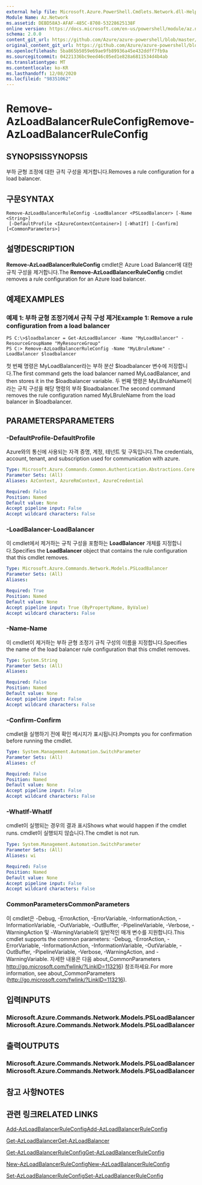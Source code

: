 ```yaml
---
external help file: Microsoft.Azure.PowerShell.Cmdlets.Network.dll-Help.xml
Module Name: Az.Network
ms.assetid: DEBD58A3-AFAF-485C-8708-53228625138F
online version: https://docs.microsoft.com/en-us/powershell/module/az.network/remove-azloadbalancerruleconfig
schema: 2.0.0
content_git_url: https://github.com/Azure/azure-powershell/blob/master/src/Network/Network/help/Remove-AzLoadBalancerRuleConfig.md
original_content_git_url: https://github.com/Azure/azure-powershell/blob/master/src/Network/Network/help/Remove-AzLoadBalancerRuleConfig.md
ms.openlocfilehash: 5ba865b5059e69ae9fb89936a45e432ddff7fb9a
ms.sourcegitcommit: 04221336bc9eed46c05ed1e828a6811534d4b4ab
ms.translationtype: MT
ms.contentlocale: ko-KR
ms.lasthandoff: 12/08/2020
ms.locfileid: "98351062"
---
```

# <span data-ttu-id="b945e-101">Remove-AzLoadBalancerRuleConfig</span><span class="sxs-lookup"><span data-stu-id="b945e-101">Remove-AzLoadBalancerRuleConfig</span></span>

## <span data-ttu-id="b945e-102">SYNOPSIS</span><span class="sxs-lookup"><span data-stu-id="b945e-102">SYNOPSIS</span></span>
<span data-ttu-id="b945e-103">부하 균형 조정에 대한 규칙 구성을 제거합니다.</span><span class="sxs-lookup"><span data-stu-id="b945e-103">Removes a rule configuration for a load balancer.</span></span>

## <span data-ttu-id="b945e-104">구문</span><span class="sxs-lookup"><span data-stu-id="b945e-104">SYNTAX</span></span>

```
Remove-AzLoadBalancerRuleConfig -LoadBalancer <PSLoadBalancer> [-Name <String>]
 [-DefaultProfile <IAzureContextContainer>] [-WhatIf] [-Confirm] [<CommonParameters>]
```

## <span data-ttu-id="b945e-105">설명</span><span class="sxs-lookup"><span data-stu-id="b945e-105">DESCRIPTION</span></span>
<span data-ttu-id="b945e-106">**Remove-AzLoadBalancerRuleConfig** cmdlet은 Azure Load Balancer에 대한 규칙 구성을 제거합니다.</span><span class="sxs-lookup"><span data-stu-id="b945e-106">The **Remove-AzLoadBalancerRuleConfig** cmdlet removes a rule configuration for an Azure load balancer.</span></span>

## <span data-ttu-id="b945e-107">예제</span><span class="sxs-lookup"><span data-stu-id="b945e-107">EXAMPLES</span></span>

### <span data-ttu-id="b945e-108">예제 1: 부하 균형 조정기에서 규칙 구성 제거</span><span class="sxs-lookup"><span data-stu-id="b945e-108">Example 1: Remove a rule configuration from a load balancer</span></span>
```
PS C:\>$loadbalancer = Get-AzLoadBalancer -Name "MyLoadBalancer" -ResourceGroupName "MyResourceGroup"
PS C:> Remove-AzLoadBalancerRuleConfig -Name "MyLBruleName" -LoadBalancer $loadbalancer
```

<span data-ttu-id="b945e-109">첫 번째 명령은 MyLoadBalancer라는 부하 분산 $loadbalancer 변수에 저장합니다.</span><span class="sxs-lookup"><span data-stu-id="b945e-109">The first command gets the load balancer named MyLoadBalancer, and then stores it in the $loadbalancer variable.</span></span>
<span data-ttu-id="b945e-110">두 번째 명령은 MyLBruleName이라는 규칙 구성을 해당 명령의 부하 $loadbalancer.</span><span class="sxs-lookup"><span data-stu-id="b945e-110">The second command removes the rule configuration named MyLBruleName from the load balancer in $loadbalancer.</span></span>

## <span data-ttu-id="b945e-111">PARAMETERS</span><span class="sxs-lookup"><span data-stu-id="b945e-111">PARAMETERS</span></span>

### <span data-ttu-id="b945e-112">-DefaultProfile</span><span class="sxs-lookup"><span data-stu-id="b945e-112">-DefaultProfile</span></span>
<span data-ttu-id="b945e-113">Azure와의 통신에 사용되는 자격 증명, 계정, 테넌트 및 구독입니다.</span><span class="sxs-lookup"><span data-stu-id="b945e-113">The credentials, account, tenant, and subscription used for communication with azure.</span></span>

```yaml
Type: Microsoft.Azure.Commands.Common.Authentication.Abstractions.Core.IAzureContextContainer
Parameter Sets: (All)
Aliases: AzContext, AzureRmContext, AzureCredential

Required: False
Position: Named
Default value: None
Accept pipeline input: False
Accept wildcard characters: False
```

### <span data-ttu-id="b945e-114">-LoadBalancer</span><span class="sxs-lookup"><span data-stu-id="b945e-114">-LoadBalancer</span></span>
<span data-ttu-id="b945e-115">이 cmdlet에서 제거하는 규칙 구성을 포함하는 **LoadBalancer** 개체를 지정합니다.</span><span class="sxs-lookup"><span data-stu-id="b945e-115">Specifies the **LoadBalancer** object that contains the rule configuration that this cmdlet removes.</span></span>

```yaml
Type: Microsoft.Azure.Commands.Network.Models.PSLoadBalancer
Parameter Sets: (All)
Aliases:

Required: True
Position: Named
Default value: None
Accept pipeline input: True (ByPropertyName, ByValue)
Accept wildcard characters: False
```

### <span data-ttu-id="b945e-116">-Name</span><span class="sxs-lookup"><span data-stu-id="b945e-116">-Name</span></span>
<span data-ttu-id="b945e-117">이 cmdlet이 제거하는 부하 균형 조정기 규칙 구성의 이름을 지정합니다.</span><span class="sxs-lookup"><span data-stu-id="b945e-117">Specifies the name of the load balancer rule configuration that this cmdlet removes.</span></span>

```yaml
Type: System.String
Parameter Sets: (All)
Aliases:

Required: False
Position: Named
Default value: None
Accept pipeline input: False
Accept wildcard characters: False
```

### <span data-ttu-id="b945e-118">-Confirm</span><span class="sxs-lookup"><span data-stu-id="b945e-118">-Confirm</span></span>
<span data-ttu-id="b945e-119">cmdlet을 실행하기 전에 확인 메시지가 표시됩니다.</span><span class="sxs-lookup"><span data-stu-id="b945e-119">Prompts you for confirmation before running the cmdlet.</span></span>

```yaml
Type: System.Management.Automation.SwitchParameter
Parameter Sets: (All)
Aliases: cf

Required: False
Position: Named
Default value: None
Accept pipeline input: False
Accept wildcard characters: False
```

### <span data-ttu-id="b945e-120">-WhatIf</span><span class="sxs-lookup"><span data-stu-id="b945e-120">-WhatIf</span></span>
<span data-ttu-id="b945e-121">cmdlet이 실행되는 경우의 결과 표시</span><span class="sxs-lookup"><span data-stu-id="b945e-121">Shows what would happen if the cmdlet runs.</span></span> <span data-ttu-id="b945e-122">cmdlet이 실행되지 않습니다.</span><span class="sxs-lookup"><span data-stu-id="b945e-122">The cmdlet is not run.</span></span>

```yaml
Type: System.Management.Automation.SwitchParameter
Parameter Sets: (All)
Aliases: wi

Required: False
Position: Named
Default value: None
Accept pipeline input: False
Accept wildcard characters: False
```

### <span data-ttu-id="b945e-123">CommonParameters</span><span class="sxs-lookup"><span data-stu-id="b945e-123">CommonParameters</span></span>
<span data-ttu-id="b945e-124">이 cmdlet은 -Debug, -ErrorAction, -ErrorVariable, -InformationAction, -InformationVariable, -OutVariable, -OutBuffer, -PipelineVariable, -Verbose, -WarningAction 및 -WarningVariable의 일반적인 매개 변수를 지원합니다.</span><span class="sxs-lookup"><span data-stu-id="b945e-124">This cmdlet supports the common parameters: -Debug, -ErrorAction, -ErrorVariable, -InformationAction, -InformationVariable, -OutVariable, -OutBuffer, -PipelineVariable, -Verbose, -WarningAction, and -WarningVariable.</span></span> <span data-ttu-id="b945e-125">자세한 내용은 다음 about_CommonParameters http://go.microsoft.com/fwlink/?LinkID=113216) 참조하세요.</span><span class="sxs-lookup"><span data-stu-id="b945e-125">For more information, see about_CommonParameters (http://go.microsoft.com/fwlink/?LinkID=113216).</span></span>

## <span data-ttu-id="b945e-126">입력</span><span class="sxs-lookup"><span data-stu-id="b945e-126">INPUTS</span></span>

### <span data-ttu-id="b945e-127">Microsoft.Azure.Commands.Network.Models.PSLoadBalancer</span><span class="sxs-lookup"><span data-stu-id="b945e-127">Microsoft.Azure.Commands.Network.Models.PSLoadBalancer</span></span>

## <span data-ttu-id="b945e-128">출력</span><span class="sxs-lookup"><span data-stu-id="b945e-128">OUTPUTS</span></span>

### <span data-ttu-id="b945e-129">Microsoft.Azure.Commands.Network.Models.PSLoadBalancer</span><span class="sxs-lookup"><span data-stu-id="b945e-129">Microsoft.Azure.Commands.Network.Models.PSLoadBalancer</span></span>

## <span data-ttu-id="b945e-130">참고 사항</span><span class="sxs-lookup"><span data-stu-id="b945e-130">NOTES</span></span>

## <span data-ttu-id="b945e-131">관련 링크</span><span class="sxs-lookup"><span data-stu-id="b945e-131">RELATED LINKS</span></span>

[<span data-ttu-id="b945e-132">Add-AzLoadBalancerRuleConfig</span><span class="sxs-lookup"><span data-stu-id="b945e-132">Add-AzLoadBalancerRuleConfig</span></span>](./Add-AzLoadBalancerRuleConfig.md)

[<span data-ttu-id="b945e-133">Get-AzLoadBalancer</span><span class="sxs-lookup"><span data-stu-id="b945e-133">Get-AzLoadBalancer</span></span>](./Get-AzLoadBalancer.md)

[<span data-ttu-id="b945e-134">Get-AzLoadBalancerRuleConfig</span><span class="sxs-lookup"><span data-stu-id="b945e-134">Get-AzLoadBalancerRuleConfig</span></span>](./Get-AzLoadBalancerRuleConfig.md)

[<span data-ttu-id="b945e-135">New-AzLoadBalancerRuleConfig</span><span class="sxs-lookup"><span data-stu-id="b945e-135">New-AzLoadBalancerRuleConfig</span></span>](./New-AzLoadBalancerRuleConfig.md)

[<span data-ttu-id="b945e-136">Set-AzLoadBalancerRuleConfig</span><span class="sxs-lookup"><span data-stu-id="b945e-136">Set-AzLoadBalancerRuleConfig</span></span>](./Set-AzLoadBalancerRuleConfig.md)


